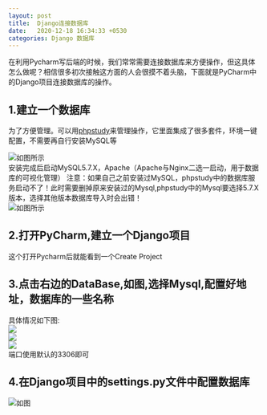 ```yaml
---
layout: post
title:  Django连接数据库
date:   2020-12-18 16:34:33 +0530
categories: Django 数据库
---
```

在利用Pycharm写后端的时候，我们常常需要连接数据库来方便操作，但这具体怎么做呢？相信很多初次接触这方面的人会很摸不着头脑，下面就是PyCharm中的Django项目连接数据库的操作。

## 1.建立一个数据库
为了方便管理。可以用[phpstudy]来管理操作，它里面集成了很多套件，环境一键配置，不需要再自行安装MySQL等  

![如图所示](https://gitee.com/lzl2040/pic-store/raw/master/jekyll-2020-12-18-DjangoLink/link-5.png)  
安装完成后启动MySQL5.7.X，Apache（Apache与Nginx二选一启动，用于数据库的可视化管理）
注意：如果自己之前安装过MySQL，phpstudy中的数据库服务启动不了！此时需要删掉原来安装过的Mysql,phpstudy中的Mysql要选择5.7.X版本，选择其他版本数据库导入时会出错！  
![如图所示](https://gitee.com/lzl2040/pic-store/raw/master/jekyll-2020-12-18-DjangoLink/link-6.png)
## 2.打开PyCharm,建立一个Django项目
这个打开Pycharm后就能看到一个Create Project
## 3.点击右边的DataBase,如图,选择Mysql,配置好地址，数据库的一些名称
具体情况如下图:  
![](https://gitee.com/lzl2040/pic-store/raw/master/jekyll-2020-12-18-DjangoLink/link-3.png)  
![](https://gitee.com/lzl2040/pic-store/raw/master/jekyll-2020-12-18-DjangoLink/link-4.png)  
![](https://gitee.com/lzl2040/pic-store/raw/master/jekyll-2020-12-18-DjangoLink/link-2.png)  
端口使用默认的3306即可
## 4.在Django项目中的settings.py文件中配置数据库

![如图](https://gitee.com/lzl2040/pic-store/raw/master/jekyll-2020-12-18-DjangoLink/link-1.png)

[phpstudy]:https://www.xp.cn/download.html